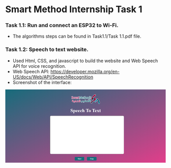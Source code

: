 # Smart Method Internship Task 1

### Task 1.1: Run and connect an ESP32 to Wi-Fi.
- The algorithms steps can be found in Task1.1/Task 1.1.pdf file. 

### Task 1.2: Speech to text website.
- Used Html, CSS, and javascript to build the website and Web Speech API for voice recognition.
- Web Speech API: https://developer.mozilla.org/en-US/docs/Web/API/SpeechRecognition
- Screenshot of the interface:

![](Task1.2/image.png)






